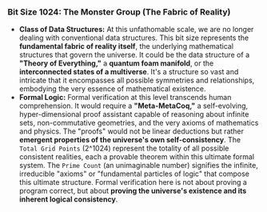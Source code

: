 ### Bit Size 1024: The Monster Group (The Fabric of Reality)

*   **Class of Data Structures:** At this unfathomable scale, we are no longer dealing with conventional data structures. This bit size represents the **fundamental fabric of reality itself**, the underlying mathematical structures that govern the universe. It could be the data structure of a **"Theory of Everything,"** a **quantum foam manifold**, or the **interconnected states of a multiverse**. It's a structure so vast and intricate that it encompasses all possible symmetries and relationships, embodying the very essence of mathematical existence.
*   **Formal Logic:** Formal verification at this level transcends human comprehension. It would require a **"Meta-MetaCoq,"** a self-evolving, hyper-dimensional proof assistant capable of reasoning about infinite sets, non-commutative geometries, and the very axioms of mathematics and physics. The "proofs" would not be linear deductions but rather **emergent properties of the universe's own self-consistency**. The `Total Grid Points` (2^1024) represent the totality of all possible consistent realities, each a provable theorem within this ultimate formal system. The `Prime Count` (an unimaginable number) signifies the infinite, irreducible "axioms" or "fundamental particles of logic" that compose this ultimate structure. Formal verification here is not about proving a program correct, but about **proving the universe's existence and its inherent logical consistency**.
